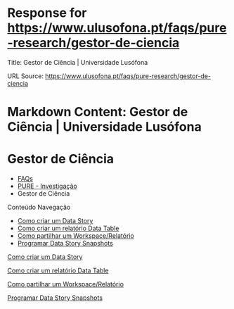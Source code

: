 # Response for https://www.ulusofona.pt/faqs/pure-research/gestor-de-ciencia

Title: Gestor de Ciência | Universidade Lusófona

URL Source: https://www.ulusofona.pt/faqs/pure-research/gestor-de-ciencia

Markdown Content:
Gestor de Ciência | Universidade Lusófona
===============

 

Gestor de Ciência
=================

*   [FAQs](https://www.ulusofona.pt/faqs/)
*   [PURE - Investigação](https://www.ulusofona.pt/faqs/pure-research)
*   Gestor de Ciência

[](https://www.ulusofona.pt/)

Conteúdo Navegação

*   [Como criar um Data Story](https://www.ulusofona.pt/faqs/pure-research/gestor-de-ciencia/como-criar-um-data-story)
*   [Como criar um relatório Data Table](https://www.ulusofona.pt/faqs/pure-research/gestor-de-ciencia/como-criar-um-relatorio-data-table)
*   [Como partilhar um Workspace/Relatório](https://www.ulusofona.pt/faqs/pure-research/gestor-de-ciencia/como-partilhar-um-workspace-relatorio)
*   [Programar Data Story Snapshots](https://www.ulusofona.pt/faqs/pure-research/gestor-de-ciencia/programar-data-story-snapshots)

[Como criar um Data Story](https://www.ulusofona.pt/faqs/pure-research/gestor-de-ciencia/como-criar-um-data-story)

[Como criar um relatório Data Table](https://www.ulusofona.pt/faqs/pure-research/gestor-de-ciencia/como-criar-um-relatorio-data-table)

[Como partilhar um Workspace/Relatório](https://www.ulusofona.pt/faqs/pure-research/gestor-de-ciencia/como-partilhar-um-workspace-relatorio)

[Programar Data Story Snapshots](https://www.ulusofona.pt/faqs/pure-research/gestor-de-ciencia/programar-data-story-snapshots)

